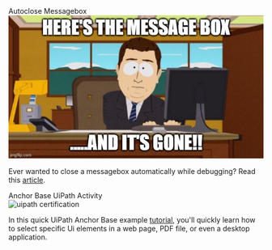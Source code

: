 <div class="col-12 col-xs-12 col-sm-6 col-md-6 col-lg-4 col-xl-4 mb-2 d-flex align-items-stretch">
    <div class="card">
        <div class="card-header">Autoclose Messagebox</div>
        <img src="/assets/Messagebox-gone-Meme.jpg" class="card-img-top" alt="uipath certification" />
        <div class="card-body d-flex flex-column">
            <p class="card-text">Ever wanted to close a messagebox automatically while debugging? Read this <a href="https://github.com/uipath-certification/uipath-certification.github.io/blob/master/_posts/2021-4-12-autoclosing-message-boxes.md">article</a>.</p>
        </div>
    </div>
</div>
<div class="col-12 col-xs-12 col-sm-6 col-md-6 col-lg-4 col-xl-4 mb-2 d-flex align-items-stretch">
    <div class="card">
        <div class="card-header">Anchor Base UiPath Activity</div>
        <img src="/assets/anders-jensen.jpg.jpg" class="card-img-top" alt="uipath certification" />
        <div class="card-body d-flex flex-column">
            <p class="card-text">In this quick UiPath Anchor Base example <a href="https://www.rpacertified.com/2021/04/03/uipath-anchor-base-example-tutorial.html">tutorial</a>, you'll quickly learn how to select specific Ui elements in a web page, PDF file, or even a desktop application.</p>
        </div>
    </div>
</div>
